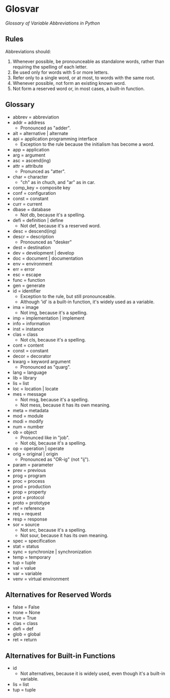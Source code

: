 Glosvar
=======
 *Glossary of Variable Abbreviations in Python*

## Rules
Abbreviations should:
1. Whenever possible, be pronounceable as standalone words, rather than requiring the spelling of each letter.
2. Be used only for words with 5 or more letters.
3. Refer only to a single word, or at most, to words with the same root.
4. Whenever possible, not form an existing known word.
5. Not form a reserved word or, in most cases, a built-in function.

## Glossary
- abbrev = abbreviation
- addr = address
    - Pronounced as "adder".
- alt = alternative | alternate
- api = application programming interface
    - Exception to the rule because the initialism has become a word.
- app = application
- arg = argument
- asc = ascend(ing)
- attr = attribute
    - Pronunced as "atter".
- char = character
    - "ch" as in chuch, and "ar" as in car.
- comp_key = composite key
- conf = configuration
- const = constant
- curr = current
- dbase = database
    - Not db, because it's a spelling.
- defi = definition | define
    - Not def, because it's a reserved word.
- desc = descend(ing)
- descr = description
    - Pronounced as "desker"
- dest = destination
- dev = development | develop
- doc = document | documentation
- env = environment
- err = error
- esc = escape
- func = function
- gen = generate
- id = identifier
    - Exception to the rule, but still pronounceable.
    - Although 'id' is a built-in function, it's widely used as a variable.
- ima = image
    - Not img, because it's a spelling.
- imp = implementation | implement
- info = information
- inst = instance
- clas = class
    - Not cls, because it's a spelling.
- cont = content
- const = constant
- decor = decorator
- kwarg = keyword argument
    - Pronounced as "quarg".
- lang = language
- lib = library
- lis = list
- loc = location | locate
- mes = message
    - Not msg, because it's a spelling.
    - Not mess, because it has its own meaning.
- meta = metadata
- mod = module
- modi = modify
- num = number
- ob = object
    - Pronunced like in "job".
    - Not obj, because it's a spelling.
- op = operation | operate
- orig = original | origin
    - Pronounced as "OR-ig" (not "ij").
- param = parameter
- prev = previous
- prog = program
- proc = process
- prod = production
- prop = property
- prot = protocol
- proto = prototype
- ref = reference
- req = request
- resp = response
- sor = source
    - Not src, because it's a spelling.
    - Not sour, because it has its own meaning.
- spec = specification
- stat = status
- sync = synchronize | synchronization
- temp = temporary
- tup = tuple
- val = value
- var = variable
- venv = virtual environment


## Alternatives for Reserved Words
- false = False
- none = None
- true = True
- clas = class
- defi = def
- glob = global
- ret = return

## Alternatives for Built-in Functions
- id
    - Not alternatives, because it is widely used, even though it's a built-in variable.
- lis = list
- tup = tuple